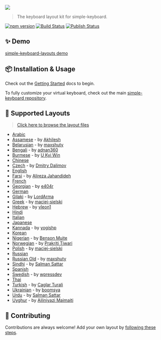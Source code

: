 <a href="https://hodgef.com/simple-keyboard/demos" title="View Demo" target="_blank"><img src="https://i.imgur.com/UNonjFz.png"></a>

<blockquote>The keyboard layout kit for simple-keyboard.</blockquote>

[![npm version](https://badge.fury.io/js/simple-keyboard-layouts.svg)](https://www.npmjs.com/package/simple-keyboard-layouts)
<a href="https://github.com/simple-keyboard/simple-keyboard-layouts/actions"><img alt="Build Status" src="https://github.com/simple-keyboard/simple-keyboard-layouts/workflows/Build/badge.svg?color=green" /></a> <a href="https://github.com/simple-keyboard/simple-keyboard-layouts/actions"><img alt="Publish Status" src="https://github.com/simple-keyboard/simple-keyboard-layouts/workflows/Publish/badge.svg?color=green" /></a>

## ✨ Demo

[simple-keyboard-layouts demo](https://hodgef.com/simple-keyboard/demos/)

## 📦 Installation & Usage

Check out the [Getting Started](https://hodgef.com/simple-keyboard/modules/simple-keyboard-layouts/) docs to begin.

To fully customize your virtual keyboard, check out the main [simple-keyboard repository](https://github.com/hodgef/simple-keyboard).

## 📃 Supported Layouts

> [Click here to browse the layout files](https://github.com/hodgef/simple-keyboard-layouts/tree/master/src/lib/layouts)

- [Arabic](https://hodgef.com/simple-keyboard/demos/?d=arabic)
- [Assamese](https://hodgef.com/simple-keyboard/demos/?d=assamese) - by [Akhilesh](https://github.com/akki2825)
- [Belarusian](https://hodgef.com/simple-keyboard/demos/?d=belarusian) - by [maxshuty](https://github.com/maxshuty)
- [Bengali](https://hodgef.com/simple-keyboard/demos/?d=bengali) - by [adnan360](https://github.com/adnan360)
- [Burmese](https://hodgef.com/simple-keyboard/demos/?d=burmese) - by [U Kyi Win](https://github.com/ukyiwin)
- [Chinese](https://hodgef.com/simple-keyboard/demos/?d=chinese)
- [Czech](https://hodgef.com/simple-keyboard/demos/?d=czech) - by [Dmitry Dalimov](https://github.com/slavabogov)
- [English](https://hodgef.com/simple-keyboard/demos/?d=)
- [Farsi](https://hodgef.com/simple-keyboard/demos/?d=farsi) - by [Alireza Jahandideh](https://github.com/Youhan)
- [French](https://hodgef.com/simple-keyboard/demos/?d=french)
- [Georgian](https://hodgef.com/simple-keyboard/demos/?d=georgian) - by [e404r](https://github.com/e404r)
- [German](https://hodgef.com/simple-keyboard/demos/?d=german)
- [Gilaki](https://hodgef.com/simple-keyboard/demos/?d=gilaki) - by [LordArma](https://github.com/LordArma)
- [Greek](https://hodgef.com/simple-keyboard/demos/?d=greek) - by [maciej-sielski](https://github.com/maciej-sielski)
- [Hebrew](https://hodgef.com/simple-keyboard/demos/?d=hebrew) - by [vleon1](https://github.com/vleon1)
- [Hindi](https://hodgef.com/simple-keyboard/demos/?d=hindi)
- [Italian](https://hodgef.com/simple-keyboard/demos/?d=italian)
- [Japanese](https://hodgef.com/simple-keyboard/demos/?d=japanese)
- [Kannada](https://hodgef.com/simple-keyboard/demos/?d=kannada) - by [yogishp](https://github.com/yogishp)
- [Korean](https://hodgef.com/simple-keyboard/demos/?d=korean)
- [Nigerian](https://hodgef.com/simple-keyboard/demos/?d=nigerian) - by [Benson Muite](https://github.com/bkmgit)
- [Norwegian](https://hodgef.com/simple-keyboard/demos/?d=norwegian) - by [Prakriti Tiwari](https://github.com/prakriti89)
- [Polish](https://hodgef.com/simple-keyboard/demos/?d=polish) - by [maciej-sielski](https://github.com/maciej-sielski)
- [Russian](https://hodgef.com/simple-keyboard/demos/?d=russian)
- [Russian Old](https://hodgef.com/simple-keyboard/demos/?d=russian-old) - by [maxshuty](https://github.com/maxshuty)
- [Sindhi](https://hodgef.com/simple-keyboard/demos/?d=sindhi) - by [Salman Sattar](https://github.com/salman65)
- [Spanish](https://hodgef.com/simple-keyboard/demos/?d=spanish)
- [Swedish](https://hodgef.com/simple-keyboard/demos/?d=swedish) - by [wpressdev](https://github.com/wpressdev)
- [Thai](https://hodgef.com/simple-keyboard/demos/?d=thai)
- [Turkish](https://hodgef.com/simple-keyboard/demos/?d=turkish) - by [Caglar Turali](https://github.com/caglarturali)
- [Ukrainian](https://hodgef.com/simple-keyboard/demos/?d=ukrainian) - by [boomsya](https://github.com/boomsya)
- [Urdu](https://hodgef.com/simple-keyboard/demos/?d=urdu) - by [Salman Sattar](https://github.com/salman65)
- [Uyghur](https://hodgef.com/simple-keyboard/demos/?d=uyghur) - by [Ailiniyazi Maimaiti](https://github.com/fkcailiniyazi)

## 🌟 Contributing

Contributions are always welcome! Add your own layout by [following these steps](https://github.com/hodgef/simple-keyboard-layouts/wiki/Adding-a-Layout).
